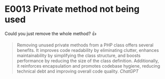 # E0013 Private method not being used

Could you just remove the whole method? 👍

> Removing unused private methods from a PHP class offers several benefits. It improves code readability by eliminating clutter, enhances maintainability by simplifying the class structure, and boosts performance by reducing the size of the class definition. Additionally, it reinforces encapsulation and promotes codebase hygiene, reducing technical debt and improving overall code quality.
> _ChatGPT_
